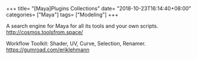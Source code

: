 +++
title= "[Maya]Plugins Collections"
date= "2018-10-23T16:14:40+08:00"
categories= ["Maya"]
tags= ["Modeling"]
+++

A search engine for Maya for all its tools and your own scripts.  
http://cosmos.toolsfrom.space/

Workflow Toolkit: Shader, UV, Curve, Selection, Renamer.  
https://gumroad.com/eriklehmann